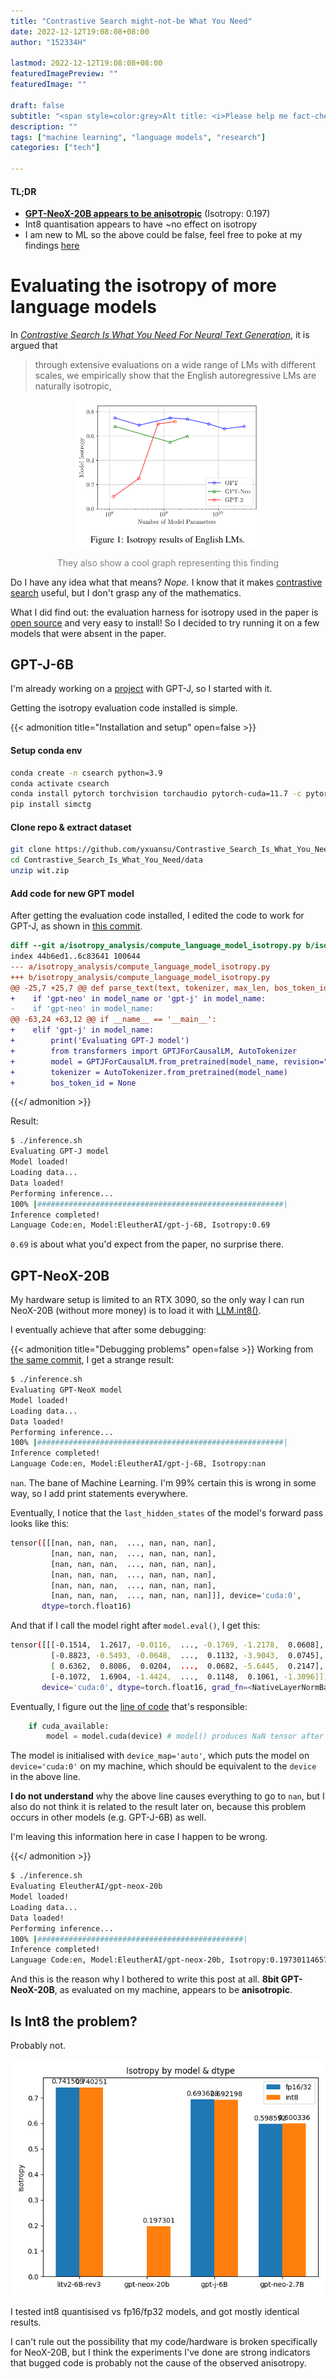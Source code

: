```yaml
---
title: "Contrastive Search might-not-be What You Need"
date: 2022-12-12T19:08:08+08:00
author: "152334H"

lastmod: 2022-12-12T19:08:08+08:00
featuredImagePreview: ""
featuredImage: ""

draft: false
subtitle: "<span style=color:grey>Alt title: <i>Please help me fact-check my code</i></span>"
description: ""
tags: ["machine learning", "language models", "research"]
categories: ["tech"]

---
```


<h4>TL;DR</h4>

* <u>**GPT-NeoX-20B appears to be anisotropic**</u> (Isotropy: 0.197)
* Int8 quantisation appears to have ~no effect on isotropy 
* I am new to ML so the above could be false, feel free to poke at my findings [here](https://github.com/152334H/Contrastive_Search_Is_What_You_Need/tree/main/isotropy_analysis)

<!--more-->

# Evaluating the isotropy of more language models
In [_Contrastive Search Is What You Need For Neural Text Generation_](https://arxiv.org/abs/2210.14140), it is argued that 

> through extensive evaluations on a wide range of LMs with different scales, we empirically show that the English autoregressive LMs are naturally isotropic,

<p align="center">
<img width=299 src="cool_graph.png">
<p align="center" style="color:grey">They also show a cool graph representing this finding</p>
</p>

Do I have any idea what that means? _Nope._ I know that it makes [contrastive search](https://huggingface.co/blog/introducing-csearch) useful, but I don't grasp any of the mathematics.

What I did find out: the evaluation harness for isotropy used in the paper is [open source](https://github.com/yxuansu/Contrastive_Search_Is_What_You_Need/tree/main/isotropy_analysis) and very easy to install! So I decided to try running it on a few models that were absent in the paper.

## GPT-J-6B
I'm already working on a [project](https://github.com/152334H/gpt-j-editor) with GPT-J, so I started with it.

Getting the isotropy evaluation code installed is simple.

{{< admonition title="Installation and setup" open=false >}}
#### Setup conda env
```bash
conda create -n csearch python=3.9
conda activate csearch
conda install pytorch torchvision torchaudio pytorch-cuda=11.7 -c pytorch -c nvidia
pip install simctg
```
#### Clone repo & extract dataset
```bash
git clone https://github.com/yxuansu/Contrastive_Search_Is_What_You_Need
cd Contrastive_Search_Is_What_You_Need/data
unzip wit.zip
```
#### Add code for new GPT model
After getting the evaluation code installed, I edited the code to work for GPT-J, as shown in [this commit](https://github.com/152334H/Contrastive_Search_Is_What_You_Need/commit/f1d609201aff2936a4fd56f12a22ed27b5633a34).

```diff
diff --git a/isotropy_analysis/compute_language_model_isotropy.py b/isotropy_analysis/compute_language_model_isotropy.py
index 44b6ed1..6c83641 100644
--- a/isotropy_analysis/compute_language_model_isotropy.py
+++ b/isotropy_analysis/compute_language_model_isotropy.py
@@ -25,7 +25,7 @@ def parse_text(text, tokenizer, max_len, bos_token_id=None):
+    if 'gpt-neo' in model_name or 'gpt-j' in model_name:
-    if 'gpt-neo' in model_name:
@@ -63,24 +63,12 @@ if __name__ == '__main__':
+    elif 'gpt-j' in model_name:
+        print('Evaluating GPT-J model')
+        from transformers import GPTJForCausalLM, AutoTokenizer
+        model = GPTJForCausalLM.from_pretrained(model_name, revision="float16", torch_dtype=torch.float16, low_cpu_mem_usage=True)
+        tokenizer = AutoTokenizer.from_pretrained(model_name)
+        bos_token_id = None
```
{{</ admonition >}}

Result:
```sh
$ ./inference.sh
Evaluating GPT-J model
Model loaded!
Loading data...
Data loaded!
Performing inference...
100% |#######################################################|
Inference completed!
Language Code:en, Model:EleutherAI/gpt-j-6B, Isotropy:0.69
```
`0.69` is about what you'd expect from the paper, no surprise there.

## GPT-NeoX-20B
My hardware setup is limited to an RTX 3090, so the only way I can run NeoX-20B (without more money) is to load it with [LLM.int8()](https://huggingface.co/blog/hf-bitsandbytes-integration).

I eventually achieve that after some debugging:

{{< admonition title="Debugging problems" open=false >}}
Working from [the same commit](https://github.com/152334H/Contrastive_Search_Is_What_You_Need/commit/f1d609201aff2936a4fd56f12a22ed27b5633a34), I get a strange result:
```sh
$ ./inference.sh
Evaluating GPT-NeoX model
Model loaded!
Loading data...
Data loaded!
Performing inference...
100% |#######################################################|
Inference completed!
Language Code:en, Model:EleutherAI/gpt-j-6B, Isotropy:nan
```
`nan`. The bane of Machine Learning. I'm 99% certain this is wrong in some way, so I add print statements everywhere.

Eventually, I notice that the `last_hidden_states` of the model's forward pass looks like this:

```bash
tensor([[[nan, nan, nan,  ..., nan, nan, nan],                                                             |
         [nan, nan, nan,  ..., nan, nan, nan],
         [nan, nan, nan,  ..., nan, nan, nan],
         [nan, nan, nan,  ..., nan, nan, nan],
         [nan, nan, nan,  ..., nan, nan, nan],
         [nan, nan, nan,  ..., nan, nan, nan]]], device='cuda:0',
       dtype=torch.float16)
```

And that if I call the model right after `model.eval()`, I get this:
```bash
tensor([[[-0.1514,  1.2617, -0.0116,  ..., -0.1769, -1.2178,  0.0608],
         [-0.8823, -0.5493, -0.0648,  ...,  0.1132, -3.9043,  0.0745],
         [ 0.6362,  0.8086,  0.0204,  ...,  0.0682, -5.6445,  0.2147],
         [-0.1072,  1.6904, -1.4424,  ...,  0.1148,  0.1061, -1.3096]]],
       device='cuda:0', dtype=torch.float16, grad_fn=<NativeLayerNormBackward0>)
```

Eventually, I figure out the [line of code](https://github.com/152334H/Contrastive_Search_Is_What_You_Need/blob/f1d609201aff2936a4fd56f12a22ed27b5633a34/isotropy_analysis/compute_language_model_isotropy.py#L92) that's responsible:
```python
    if cuda_available:
        model = model.cuda(device) # model() produces NaN tensor after this line
```
The model is initialised with `device_map='auto'`, which puts the model on `device='cuda:0'` on my machine, which should be equivalent to the `device` in the above line.

**I do not understand** why the above line causes everything to go to `nan`, but I also do not think it is related to the result later on, because this problem occurs in other models (e.g. GPT-J-6B) as well.

I'm leaving this information here in case I happen to be wrong.

{{</ admonition >}}

```bash
$ ./inference.sh
Evaluating EleutherAI/gpt-neox-20b
Model loaded!
Loading data...
Data loaded!
Performing inference...
100% |##############################################|
Inference completed!
Language Code:en, Model:EleutherAI/gpt-neox-20b, Isotropy:0.1973011465713972
```

And this is the reason why I bothered to write this post at all. **8bit GPT-NeoX-20B**, as evaluated on my machine, appears to be **anisotropic**.

## Is Int8 the problem?

Probably not.

<p align="center">
<img src="results.png">
</p>

I tested int8 quantisised vs fp16/fp32 models, and got mostly identical results.

I can't rule out the possibility that my code/hardware is broken specifically for NeoX-20B, but I think the experiments I've done are strong indicators that bugged code is probably not the cause of the observed anisotropy.

